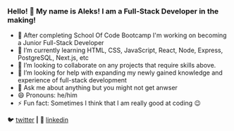 ### Hello! 👋 My name is Aleks! I am a Full-Stack Developer in the making! 

- 🔭 After completing School Of Code Bootcamp I'm working on becoming a Junior Full-Stack Developer
- 🌱 I’m currently learning HTML, CSS, JavaScript, React, Node, Express, PostgreSQL, Next.js, etc
- 👯 I’m looking to collaborate on any projects that require skills above.
- 🤔 I’m looking for help with expanding my newly gained knowledge and experience of full-stack development
- 💬 Ask me about anything but you might not get anwser
- 😄 Pronouns: he/him
- ⚡ Fun fact: Sometimes I think that I am really good at coding :wink:
<!-- - 📫 How to reach me: -->
🐦 [twitter][twitter] **|**
👔 [linkedin][linkedin]
<!--
🏡 [website][website] **|**  
📺 [youtube][youtube] **|** 
🎥 [twitch][twitch] **|** 
📦 [npm][npm] **|** 
📷 [instagram][instagram] **|** 
-->


[twitter]: https://twitter.com/aleksApilats
[linkedin]: https://linkedin.com/in/aleksandrsapilats/

<!--
[youtube]: https://youtube.com/jamesqquick
[website]: https://jamesqquick.com
[twitch]: https://twitch.tv/jamesqquick
[instagram]: https://instagram.com/jamesqquick
[npm]: https://npmjs.com/~jamesqquick
[brad]: https://github.com/bradgarropy
-->

